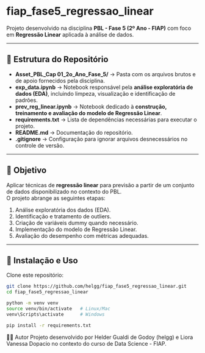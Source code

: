 # fiap_fase5_regressao_linear

Projeto desenvolvido na disciplina **PBL - Fase 5 (2º Ano - FIAP)** com foco em **Regressão Linear** aplicada à análise de dados.

---

## 📂 Estrutura do Repositório

- **Asset_PBL_Cap 01_2o_Ano_Fase_5/** → Pasta com os arquivos brutos e de apoio fornecidos pela disciplina.  
- **exp_data.ipynb** → Notebook responsável pela **análise exploratória de dados (EDA)**, incluindo limpeza, visualização e identificação de padrões.  
- **prev_reg_linear.ipynb** → Notebook dedicado à **construção, treinamento e avaliação do modelo de Regressão Linear**.  
- **requirements.txt** → Lista de dependências necessárias para executar o projeto.  
- **README.md** → Documentação do repositório.  
- **.gitignore** → Configuração para ignorar arquivos desnecessários no controle de versão.  

---

## 🚀 Objetivo

Aplicar técnicas de **regressão linear** para previsão a partir de um conjunto de dados disponibilizado no contexto do PBL.  
O projeto abrange as seguintes etapas:

1. Análise exploratória dos dados (EDA).  
2. Identificação e tratamento de outliers.  
3. Criação de variáveis dummy quando necessário.  
4. Implementação do modelo de Regressão Linear.  
5. Avaliação do desempenho com métricas adequadas.  

---

## 🔧 Instalação e Uso

Clone este repositório:

```bash
git clone https://github.com/helgg/fiap_fase5_regressao_linear.git
cd fiap_fase5_regressao_linear

python -m venv venv
source venv/bin/activate   # Linux/Mac
venv\Scripts\activate      # Windows

pip install -r requirements.txt
```

👨‍💻 Autor
Projeto desenvolvido por Helder Gualdi de Godoy (helgg) e Liora Vanessa Dopacio no contexto do curso de Data Science - FIAP.



